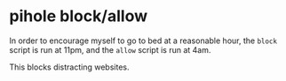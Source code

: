# pihole block/allow

In order to encourage myself to go to bed at a reasonable hour, the `block` script is run at 11pm, and the `allow` script is run at 4am.

This blocks distracting websites.
